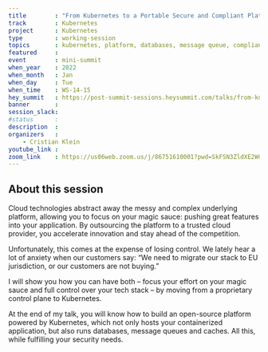 ```yaml
---
title        : "From Kubernetes to a Portable Secure and Compliant Platform: Databases, Message Queues and Caches"
track        : Kubernetes
project      : Kubernetes
type         : working-session
topics       : kubernetes, platform, databases, message queue, compliance, security, portable
featured     :
event        : mini-summit
when_year    : 2022
when_month   : Jan
when_day     : Tue
when_time    : WS-14-15
hey_summit   : https://post-summit-sessions.heysummit.com/talks/from-kubernetes-to-a-portable-secure-and-compliant-platform-databases-message-queues-and-caches/
banner       : 
session_slack:
#status      : 
description  :
organizers   :
    - Cristian Klein       
youtube_link : 
zoom_link    : https://us06web.zoom.us/j/86751610001?pwd=SkFSN3ZldXE2WC9Ya2RaWmJHbzQ3UT09
---
```


## About this session

Cloud technologies abstract away the messy and complex underlying platform, allowing you to focus on your magic sauce: pushing great features into your application. By outsourcing the platform to a trusted cloud provider, you accelerate innovation and stay ahead of the competition.

Unfortunately, this comes at the expense of losing control. We lately hear a lot of anxiety when our customers say: “We need to migrate our stack to EU jurisdiction, or our customers are not buying.”

I will show you how you can have both – focus your effort on your magic sauce and full control over your tech stack – by moving from a proprietary control plane to Kubernetes.

At the end of my talk, you will know how to build an open-source platform powered by Kubernetes, which not only hosts your containerized application, but also runs databases, message queues and caches. All this, while fulfilling your security needs.
